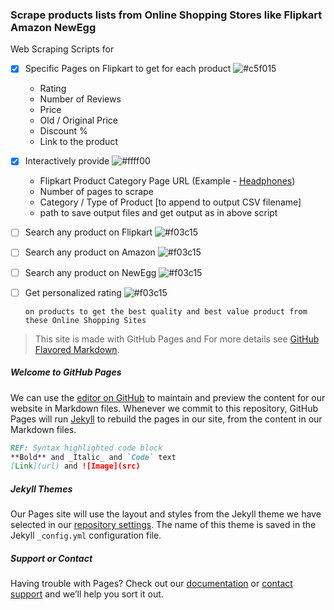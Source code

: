 ### Scrape products lists from Online Shopping Stores like Flipkart Amazon NewEgg

Web Scraping Scripts for 
- [X] Specific Pages on Flipkart to get for each product ![#c5f015](https://via.placeholder.com/15/c5f015/000000?text=+)
	- Rating
	- Number of Reviews
	- Price
	- Old / Original Price
	- Discount %
	- Link to the product

- [X] Interactively provide ![#ffff00](https://via.placeholder.com/15/ffff00/000000?text=+)
	- Flipkart Product Category Page URL (Example - [Headphones](https://www.flipkart.com/headphones/pr?sid=fcn&otracker=categorytree))
	- Number of pages to scrape
	- Category / Type of Product [to append to output CSV filename]
	- path to save output files
	and get output as in above script

- [ ] Search any product on Flipkart ![#f03c15](https://via.placeholder.com/15/f03c15/000000?text=+)
- [ ] Search any product on Amazon ![#f03c15](https://via.placeholder.com/15/f03c15/000000?text=+)
- [ ] Search any product on NewEgg ![#f03c15](https://via.placeholder.com/15/f03c15/000000?text=+)

- [ ] Get personalized rating ![#f03c15](https://via.placeholder.com/15/f03c15/000000?text=+)
	  
	  on products to get the best quality and best value product from these Online Shopping Sites

>This site is made with GitHub Pages and For more details see [GitHub Flavored Markdown](https://guides.github.com/features/mastering-markdown/).

##### Welcome to GitHub Pages
We can use the [editor on GitHub](https://github.com/SDprojects8/OnlineStoreWebScraping/edit/main/README.md) to maintain and preview the content for our website in Markdown files.
Whenever we commit to this repository, GitHub Pages will run [Jekyll](https://jekyllrb.com/) to rebuild the pages in our site, from the content in our Markdown files.

```markdown
REF: Syntax highlighted code block
**Bold** and _Italic_ and `Code` text
[Link](url) and ![Image](src)
```

##### Jekyll Themes
Our Pages site will use the layout and styles from the Jekyll theme we have selected in our [repository settings](https://github.com/SDprojects8/OnlineStoreWebScraping/settings). The name of this theme is saved in the Jekyll `_config.yml` configuration file.

##### Support or Contact
Having trouble with Pages? Check out our [documentation](https://docs.github.com/categories/github-pages-basics/) or [contact support](https://github.com/contact) and we’ll help you sort it out.
